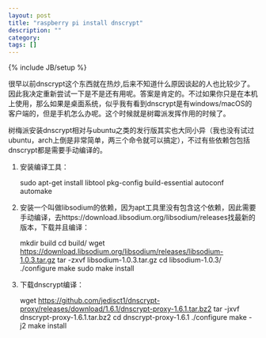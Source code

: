 ```yaml
---
layout: post
title: "raspberry pi install dnscrypt"
description: ""
category: 
tags: []
---
```

{% include JB/setup %}

很早以前dnscrypt这个东西就在热炒,后来不知道什么原因谈起的人也比较少了。因此我决定重新尝试一下是不是还有用呢。答案是肯定的。不过如果你只是在本机上使用，那么如果是桌面系统，似乎我有看到dnscrypt是有windows/macOS的客户端的，但是手机怎么办呢。这个时候就是树霉派发挥作用的时候了。

树梅派安装dnscrypt相对与ubuntu之类的发行版其实也大同小异（我也没有试过ubuntu，arch上倒是非常简单，两三个命令就可以搞定），不过有些依赖包包括dnscrypt都是需要手动编译的。

1. 安装编译工具：


    sudo apt-get install libtool pkg-config build-essential autoconf automake


2. 安装一个叫做libsodium的依赖，因为apt工具里没有包含这个依赖，因此需要手动编译，去https://download.libsodium.org/libsodium/releases找最新的版本，下载并且编译：


    mkdir build
    cd build/
    wget https://download.libsodium.org/libsodium/releases/libsodium-1.0.3.tar.gz
    tar -zxvf libsodium-1.0.3.tar.gz
    cd libsodium-1.0.3/
    ./configure
    make
    sudo make install


3. 下载dnscrypt编译：


    wget https://github.com/jedisct1/dnscrypt-proxy/releases/download/1.6.1/dnscrypt-proxy-1.6.1.tar.bz2
    tar -jxvf dnscrypt-proxy-1.6.1.tar.bz2
    cd dnscrypt-proxy-1.6.1
    ./configure
    make -j2
    make install

